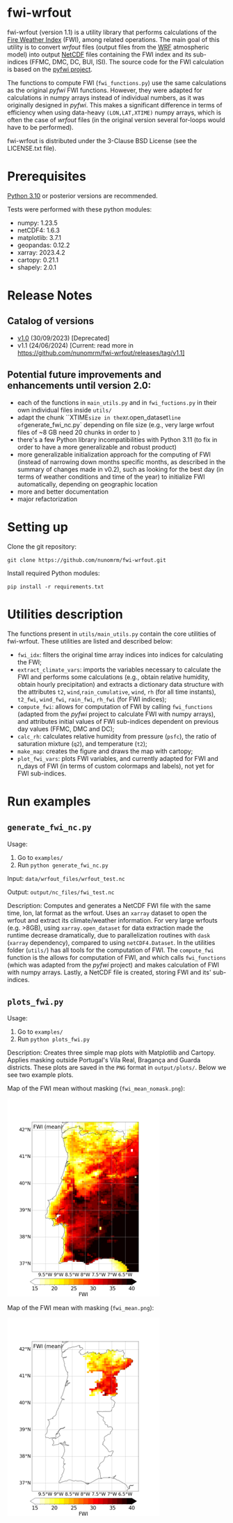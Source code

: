 # fwi-wrfout

fwi-wrfout (version 1.1) is a utility library that performs calculations of the [Fire Weather Index](https://cwfis.cfs.nrcan.gc.ca/background/summary/fwi) (FWI), among related operations. The main goal of this utility is to convert *wrfout* files (output files from the [WRF](https://www.mmm.ucar.edu/models/wrf) atmospheric model) into output [NetCDF](https://www.unidata.ucar.edu/software/netcdf/) files containing the FWI index and its sub-indices (FFMC, DMC, DC, BUI, ISI). The source code for the FWI calculation is based on the [pyfwi project](https://code.google.com/archive/p/pyfwi/). 

The functions to compute FWI (```fwi_functions.py```) use the same calculations as the original *pyfwi* FWI functions. However, they were adapted for calculations in numpy arrays instead of individual numbers, as it was originally designed in *pyfwi*. This makes a significant difference in terms of efficiency when using data-heavy ```(LON,LAT,XTIME)``` numpy arrays, which is often the case of *wrfout* files (in the original version several for-loops would have to be performed).

fwi-wrfout is distributed under the 3-Clause BSD License (see the LICENSE.txt file).

# Prerequisites

[Python 3.10](https://www.python.org/downloads/release/python-3100/) or posterior versions are recommended.

Tests were performed with these python modules:
* numpy: 1.23.5 
* netCDF4: 1.6.3 
* matplotlib: 3.7.1 
* geopandas: 0.12.2 
* xarray: 2023.4.2 
* cartopy: 0.21.1 
* shapely: 2.0.1 

# Release Notes

## Catalog of versions
* [v1.0](https://github.com/nunomrm/fwi-wrfout/tree/v1.0) (30/09/2023) [Deprecated]
* v1.1 (24/06/2024) [Current: read more in https://github.com/nunomrm/fwi-wrfout/releases/tag/v1.1]

## Potential future improvements and enhancements until version 2.0:
- each of the functions in ```main_utils.py``` and in ```fwi_fuctions.py``` in their own individual files inside `utils/`
- adapt the chunk ``XTIME` size in the `xr.open_dataset` line of `generate_fwi_nc.py` depending on file size (e.g., very large wrfout files of ~8 GB need 20 chunks in order to )
- there's a few Python library incompatibilities with Python 3.11 (to fix in order to have a more generalizable and robust product)
- more generalizable initialization approach for the computing of FWI (instead of narrowing down months specific months, as described in the summary of changes made in v0.2), such as looking for the best day (in terms of weather conditions and time of the year) to initialize FWI automatically, depending on geographic location
- more and better documentation
- major refactorization

# Setting up

Clone the git repository:
```
git clone https://github.com/nunomrm/fwi-wrfout.git
```
Install required Python modules:
```
pip install -r requirements.txt
```

# Utilities description
The functions present in ```utils/main_utils.py``` contain the core utilities of fwi-wrfout. These utilities are listed and described below:
* ```fwi_idx```: filters the original time array indices into indices for calculating the FWI;
* ```extract_climate_vars```: imports the variables necessary to calculate the FWI and performs some calculations (e.g., obtain relative humidity, obtain hourly precipitation) and extracts a dictionary data structure with the attributes ```t2```, ```wind```,```rain_cumulative```, ```wind```, ```rh``` (for all time instants), ```t2_fwi```, ```wind_fwi```, ```rain_fwi```, ```rh_fwi``` (for FWI indices);
* ```compute_fwi```: allows for computation of FWI by calling ```fwi_functions``` (adapted from the *pyfwi* project to calculate FWI with numpy arrays), and attributes initial values of FWI sub-indices dependent on previous day values (FFMC, DMC and DC);
* ```calc_rh```: calculates relative humidity from pressure (```psfc```), the ratio of saturation mixture (```q2```), and temperature (```t2```);
* ```make_map```: creates the figure and draws the map with cartopy;
* ```plot_fwi_vars```: plots FWI variables, and currently adapted for FWI and n_days of FWI (in terms of custom colormaps and labels), not yet for FWI sub-indices.

# Run examples
## ```generate_fwi_nc.py```
Usage:
1. Go to ```examples/```
2. Run ```python generate_fwi_nc.py```

Input: ```data/wrfout_files/wrfout_test.nc```

Output: ```output/nc_files/fwi_test.nc```

Description: Computes and generates a NetCDF FWI file with the same time, lon, lat format as the wrfout. Uses an ```xarray``` dataset to open the wrfout and extract its climate/weather information. For very large wrfouts (e.g. >8GB), using ```xarray.open_dataset``` for data extraction made the runtime decrease dramatically, due to parallelization routines with ```dask``` (```xarray``` dependency), compared to using ```netCDF4.Dataset```. In the utilities folder (```utils/```) has all tools for the computation of FWI. The ```compute_fwi``` function is the allows for computation of FWI, and which calls ```fwi_functions``` (which was adapted from the *pyfwi* project) and makes calculation of FWI with numpy arrays. Lastly, a NetCDF file is created, storing FWI and its' sub-indices.

## ```plots_fwi.py```
Usage:
1. Go to ```examples/```
2. Run ```python plots_fwi.py```

Description: Creates three simple map plots with Matplotlib and Cartopy. Applies masking outside Portugal's Vila Real, Bragança and Guarda districts. These plots are saved in the ```PNG``` format in ```output/plots/```. Below we see two example plots.

Map of the FWI mean without masking (```fwi_mean_nomask.png```):

<img src="https://github.com/nunomrm/fwi-wrfout/blob/main/output/plots/fwi_mean_nomask.png" width="350"/>

Map of the FWI mean with masking (```fwi_mean.png```):

<img src="https://github.com/nunomrm/fwi-wrfout/blob/main/output/plots/fwi_mean.png" width="350"/>

